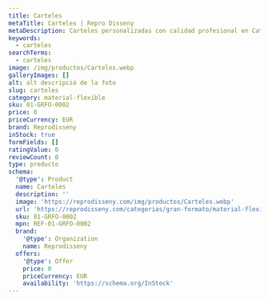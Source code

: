 ```yaml
---
title: Carteles
metaTitle: Carteles | Repro Disseny
metaDescription: Carteles personalizadas con calidad profesional en Cataluña.
keywords:
  - carteles
searchTerms:
  - carteles
image: /img/productos/Carteles.webp
galleryImages: []
alt: alt descripció de la foto
slug: carteles
category: material-flexible
sku: 01-GRFO-0002
price: 0
priceCurrency: EUR
brand: Reprodisseny
inStock: true
formFields: []
ratingValue: 0
reviewCount: 0
type: producto
schema:
  '@type': Product
  name: Carteles
  description: ''
  image: 'https://reprodisseny.com/img/productos/Carteles.webp'
  url: 'https://reprodisseny.com/categorias/gran-formato/material-flexible/carteles'
  sku: 01-GRFO-0002
  mpn: REF-01-GRFO-0002
  brand:
    '@type': Organization
    name: Reprodisseny
  offers:
    '@type': Offer
    price: 0
    priceCurrency: EUR
    availability: 'https://schema.org/InStock'
---
```




